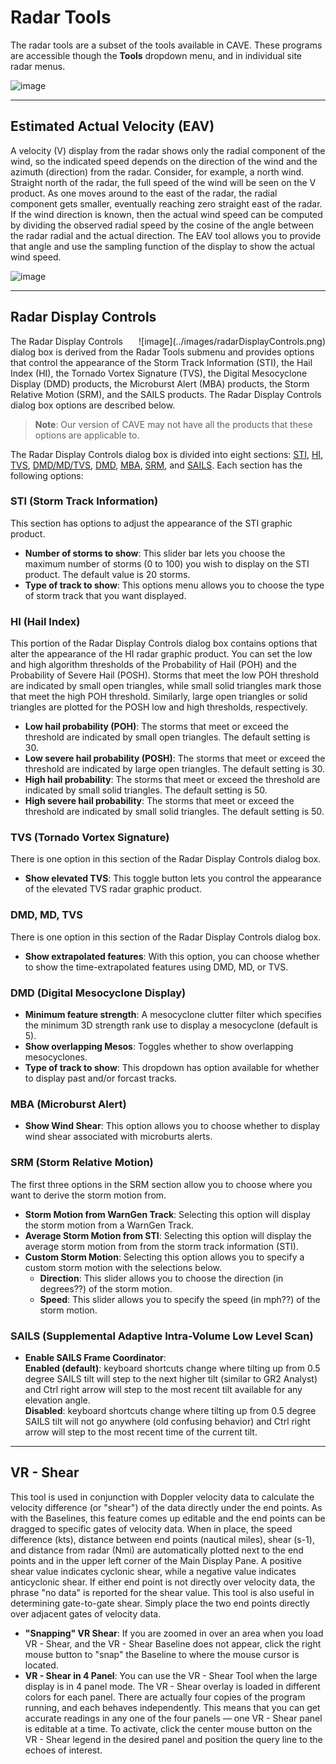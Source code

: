 # Radar Tools

The radar tools are a subset of the tools available in CAVE. These programs are accessible though the **Tools** dropdown menu, and in individual site radar menus.

![image](../images/toolsMenuRadarTools.png)

---

## Estimated Actual Velocity (EAV)

A velocity (V) display from the radar shows only the radial component of the wind, so the indicated speed depends on the direction of the wind and the azimuth (direction) from the radar. Consider, for example, a north wind. Straight north of the radar, the full speed of the wind will be seen on the V product. As one moves around to the east of the radar, the radial component gets smaller, eventually reaching zero straight east of the radar. If the wind direction is known, then the actual wind speed can be computed by dividing the observed radial speed by the cosine of the angle between the radar radial and the actual direction. The EAV tool allows you to provide that angle and use the sampling function of the display to show the actual wind speed.

![image](../images/estimatedActualVelocity.gif)

---

## Radar Display Controls

<span style="float:right;">
![image](../images/radarDisplayControls.png)
</span>

The Radar Display Controls dialog box is derived from the Radar Tools submenu and provides options that control the appearance of the Storm Track Information (STI), the Hail Index (HI), the Tornado Vortex Signature (TVS), the Digital Mesocyclone Display (DMD) products, the Microburst Alert (MBA) products, the Storm Relative Motion (SRM), and the SAILS products. The Radar Display Controls dialog box options are described below.

> **Note**: Our version of CAVE may not have all the products that these options are applicable to.

The Radar Display Controls dialog box is divided into eight sections: [STI](#sti-storm-track-information), [HI](#hi-hail-index), [TVS](#tvs-tornado-vortex-signature), [DMD/MD/TVS](#dmd-md-tvs), [DMD](#dmd-digital-mesocyclone-display), [MBA](#mba-microburst-alert), [SRM](#srm-storm-relative-motion), and [SAILS](#sails-supplemental-adaptive-intra-volume-low-level-scan). Each section has the following options:

### STI (Storm Track Information)

This section has options to adjust the appearance of the STI graphic product.

* **Number of storms to show**: This slider bar lets you choose the maximum number of storms (0 to 100) you wish to display on the STI product. The default value is 20 storms.
* **Type of track to show**: This options menu allows you to choose the type of storm track that you want displayed.

### HI (Hail Index)

This portion of the Radar Display Controls dialog box contains options that alter the appearance of the HI radar graphic product. You can set the low and high algorithm thresholds of the Probability of Hail (POH) and the Probability of Severe Hail (POSH). Storms that meet the low POH threshold are indicated by small open triangles, while small solid triangles mark those that meet the high POH threshold. Similarly, large open triangles or solid triangles are plotted for the POSH low and high thresholds, respectively.

* **Low hail probability (POH)**: The storms that meet or exceed the threshold are indicated by small open triangles. The default setting is 30.
* **Low severe hail probability (POSH)**: The storms that meet or exceed the threshold are indicated by large open triangles. The default setting is 30.
* **High hail probability**: The storms that meet or exceed the threshold are indicated by small solid triangles. The default setting is 50.
* **High severe hail probability**: The storms that meet or exceed the threshold are indicated by small solid triangles. The default setting is 50.

### TVS (Tornado Vortex Signature)

There is one option in this section of the Radar Display Controls dialog box.

* **Show elevated TVS**: This toggle button lets you control the appearance of the elevated TVS radar graphic product.

### DMD, MD, TVS

There is one option in this section of the Radar Display Controls dialog box.

* **Show extrapolated features**: With this option, you can choose whether to show the time-extrapolated features using DMD, MD, or TVS.

### DMD (Digital Mesocyclone Display)

* **Minimum feature strength**:  A mesocyclone clutter filter which specifies the minimum 3D strength rank use to display a mesocyclone (default is 5).
* **Show overlapping Mesos**:  Toggles whether to show overlapping mesocyclones.
* **Type of track to show**:  This dropdown has option available for whether to display past and/or forcast tracks.

### MBA (Microburst Alert)

* **Show Wind Shear**:  This option allows you to choose whether to display wind shear associated with microburts alerts.

### SRM (Storm Relative Motion)

The first three options in the SRM section allow you to choose where you want to derive the storm motion from.

* **Storm Motion from WarnGen Track**:  Selecting this option will display the storm motion from a WarnGen Track.
* **Average Storm Motion from STI**:  Selecting this option will display the average storm motion from from the storm track information (STI).
* **Custom Storm Motion**:  Selecting this option allows you to specify a custom storm motion with the selections below.
    - **Direction**: This slider allows you to choose the direction (in degrees??) of the storm motion.
    - **Speed**:  This slider allows you to specify the speed (in mph??) of the storm motion.

### SAILS (Supplemental Adaptive Intra-Volume Low Level Scan)

* **Enable SAILS Frame Coordinator**:  
**Enabled (default)**: keyboard shortcuts change where tilting up from 0.5 degree SAILS tilt will step to the next higher tilt (similar to GR2 Analyst) and Ctrl right arrow will step to the most recent tilt available for any elevation angle.  
**Disabled**: keyboard shortcuts change where tilting up from 0.5 degree SAILS tilt will not go anywhere (old confusing behavior) and Ctrl right arrow will step to the most recent time of the current tilt.

---

## VR - Shear

This tool is used in conjunction with Doppler velocity data to calculate the velocity difference (or "shear") of the data directly under the end points. As with the Baselines, this feature comes up editable and the end points can be dragged to specific gates of velocity data. When in place, the speed difference (kts), distance between end points (nautical miles), shear (s-1), and distance from radar (Nmi) are automatically plotted next to the end points and in the upper left corner of the Main Display Pane. A positive shear value indicates cyclonic shear, while a negative value indicates anticyclonic shear. If either end point is not directly over velocity data, the phrase "no data" is reported for the shear value. This tool is also useful in determining gate-to-gate shear. Simply place the two end points directly over adjacent gates of velocity data.

* **"Snapping" VR Shear**: If you are zoomed in over an area when you load VR - Shear, and the VR - Shear Baseline does not appear, click the right mouse button to "snap" the Baseline to where the mouse cursor is located.
* **VR - Shear in 4 Panel**: You can use the VR - Shear Tool when the large display is in 4 panel
mode. The VR - Shear overlay is loaded in different colors for each panel. There are actually
four copies of the program running, and each behaves independently. This means that you can
get accurate readings in any one of the four panels — one VR - Shear panel is editable at a time. To activate, click the center mouse button on the VR - Shear legend in the desired panel and position the query line to the echoes of interest.
